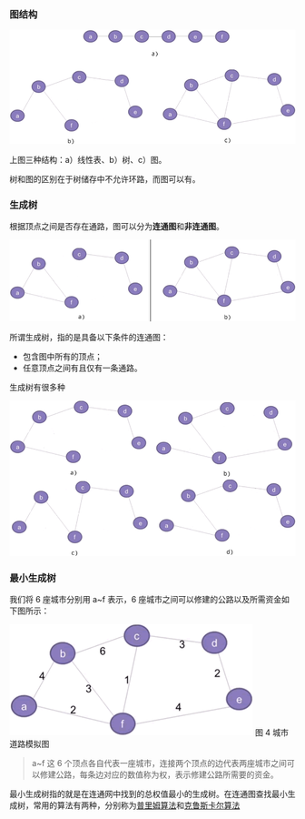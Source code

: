 ### 图结构

![img](imags/2-210R0144954536.gif)

上图三种结构：a）线性表、b）树、c）图。

树和图的区别在于树储存中不允许环路，而图可以有。

### 生成树

根据顶点之间是否存在通路，图可以分为**连通图**和**非连通图**。

![img](imags/2-210R0145013W8.gif)

所谓生成树，指的是具备以下条件的连通图：

- 包含图中所有的顶点；
- 任意顶点之间有且仅有一条通路。

生成树有很多种

![img](imags/2-210R0145035G8.gif)

### 最小生成树

我们将 6 座城市分别用 a~f 表示，6 座城市之间可以修建的公路以及所需资金如下图所示：



![img](imags/2-210R0145055Z1.gif)
图 4 城市道路模拟图

> a~f 这 6 个顶点各自代表一座城市，连接两个顶点的边代表两座城市之间可以修建公路，每条边对应的数值称为权，表示修建公路所需要的资金。

最小生成树指的就是在连通网中找到的总权值最小的生成树。在连通图查找最小生成树，常用的算法有两种，分别称为[普里姆算法](http://c.biancheng.net/algorithm/prim.html)和[克鲁斯卡尔算法](http://c.biancheng.net/algorithm/kruskal.html)